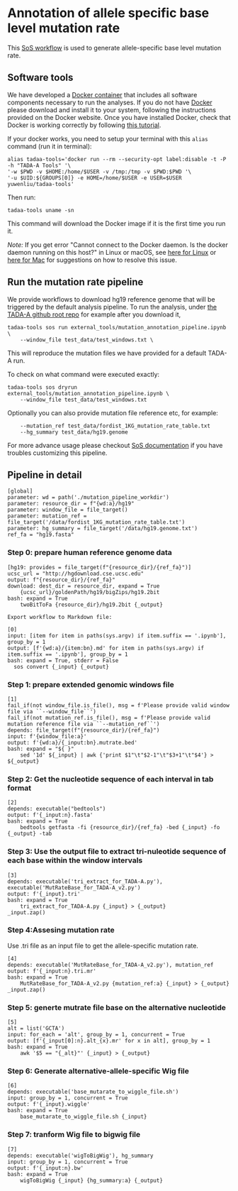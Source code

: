 
# Annotation of allele specific base level mutation rate

This [SoS workflow](https://vatlab.github.io/sos-docs/) is used to generate allele-specific base level mutation rate.

## Software tools

We have developed a
[Docker container](https://hub.docker.com/r/yuwenliu/tadaa-tools) that
includes all software components necessary to run the analyses.
If you do not have [Docker](https://www.docker.com/community-edition) 
please download and install it to your system, following the instructions
provided on the Docker website. Once you have installed Docker, check
that Docker is working correctly by following [this tutorial](https://docs.docker.com/get-started).

If your docker works, you need to setup your terminal with this `alias` command (run it in terminal):

```
alias tadaa-tools='docker run --rm --security-opt label:disable -t -P -h "TADA-A Tools" '\
'-w $PWD -v $HOME:/home/$USER -v /tmp:/tmp -v $PWD:$PWD '\
'-u $UID:${GROUPS[0]} -e HOME=/home/$USER -e USER=$USER yuwenliu/tadaa-tools'
```

Then run:

```
tadaa-tools uname -sn
```

This command will download the Docker image if it is the first time you run it.

*Note:* If you get error "Cannot connect to the Docker daemon. Is the
docker daemon running on this host?" in Linux or macOS, see
[here for Linux](https://askubuntu.com/questions/477551/how-can-i-use-docker-without-sudo)
or [here for Mac](https://github.com/wodby/docker4drupal/issues/15) for
suggestions on how to resolve this issue.

## Run the mutation rate pipeline

We provide workflows to download hg19 reference genome that will be triggered by the default analysis pipeline.
To run the analysis, under [the TADA-A github root repo](https://github.com/TADA-A/TADA-A) for example after you download it,

```
tadaa-tools sos run external_tools/mutation_annotation_pipeline.ipynb \
    --window_file test_data/test_windows.txt \
```

This will reproduce the mutation files we have provided for a default TADA-A run. 

To check on what command were executed exactly:

```
tadaa-tools sos dryrun external_tools/mutation_annotation_pipeline.ipynb \
    --window_file test_data/test_windows.txt
```

Optionally you can also provide mutation file reference etc, for example:

```
    --mutation_ref test_data/fordist_1KG_mutation_rate_table.txt
    --hg_summary test_data/hg19.genome
```

For more advance usage please checkout [SoS documentation](https://vatlab.github.io/sos-docs/) if you have troubles customizing this pipeline.

## Pipeline in detail


```sos
[global]
parameter: wd = path('./mutation_pipeline_workdir')
parameter: resource_dir = f"{wd:a}/hg19"
parameter: window_file = file_target()
parameter: mutation_ref = file_target('/data/fordist_1KG_mutation_rate_table.txt')
parameter: hg_summary = file_target('/data/hg19.genome.txt')
ref_fa = "hg19.fasta"
```

### Step 0: prepare human reference genome data


```sos
[hg19: provides = file_target(f"{resource_dir}/{ref_fa}")]
ucsc_url = "http://hgdownload.cse.ucsc.edu"
output: f"{resource_dir}/{ref_fa}"
download: dest_dir = resource_dir, expand = True
    {ucsc_url}/goldenPath/hg19/bigZips/hg19.2bit
bash: expand = True
    twoBitToFa {resource_dir}/hg19.2bit {_output}
```


```sos
Export workflow to Markdown file:
```


```sos
[0]
input: [item for item in paths(sys.argv) if item.suffix == '.ipynb'], group_by = 1
output: [f'{wd:a}/{item:bn}.md' for item in paths(sys.argv) if item.suffix == '.ipynb'], group_by = 1
bash: expand = True, stderr = False
  sos convert {_input} {_output}
```

### Step 1: prepare extended genomic windows file


```sos
[1]
fail_if(not window_file.is_file(), msg = f'Please provide valid window file via ``--window_file``')
fail_if(not mutation_ref.is_file(), msg = f'Please provide valid mutation reference file via ``--mutation_ref``')
depends: file_target(f"{resource_dir}/{ref_fa}")
input: f'{window_file:a}'
output: f'{wd:a}/{_input:bn}.mutrate.bed'
bash: expand = "${ }"
    sed '1d' ${_input} | awk {'print $1"\t"$2-1"\t"$3+1"\t"$4'} > ${_output}
```

### Step 2: Get the nucleotide sequence of each interval in tab format


```sos
[2]
depends: executable("bedtools")
output: f'{_input:n}.fasta'
bash: expand = True
    bedtools getfasta -fi {resource_dir}/{ref_fa} -bed {_input} -fo {_output} -tab
```

### Step 3: Use the output file to extract tri-nuleotide sequence of each base within the window intervals


```sos
[3]
depends: executable('tri_extract_for_TADA-A.py'), executable('MutRateBase_for_TADA-A_v2.py')
output: f'{_input}.tri'
bash: expand = True
    tri_extract_for_TADA-A.py {_input} > {_output}
_input.zap()
```

### Step 4:Assesing mutation rate
Use .tri file as an input file to get the allele-specific mutation rate. 


```sos
[4]
depends: executable('MutRateBase_for_TADA-A_v2.py'), mutation_ref
output: f'{_input:n}.tri.mr'
bash: expand = True
    MutRateBase_for_TADA-A_v2.py {mutation_ref:a} {_input} > {_output}
_input.zap()
```

### Step 5: generte mutrate file base on the alternative nucleotide


```sos
[5]
alt = list('GCTA')
input: for_each = 'alt', group_by = 1, concurrent = True
output: [f'{_input[0]:n}.alt_{x}.mr' for x in alt], group_by = 1
bash: expand = True
    awk '$5 == "{_alt}"' {_input} > {_output}
```

### Step 6: Generate alternative-allele-specific Wig file


```sos
[6]
depends: executable('base_mutarate_to_wiggle_file.sh')
input: group_by = 1, concurrent = True
output: f'{_input}.wiggle'
bash: expand = True
    base_mutarate_to_wiggle_file.sh {_input}
```

### Step 7: tranform Wig file to bigwig file


```sos
[7]
depends: executable('wigToBigWig'), hg_summary
input: group_by = 1, concurrent = True
output: f'{_input:n}.bw'
bash: expand = True
    wigToBigWig {_input} {hg_summary:a} {_output}
```
